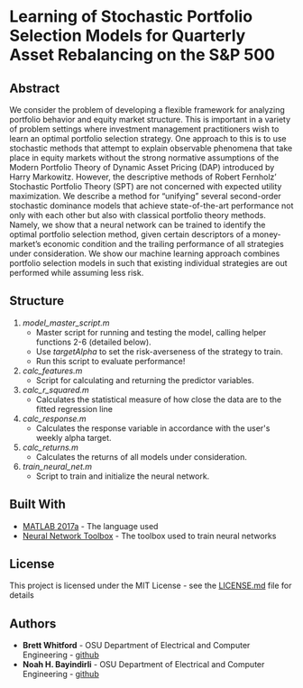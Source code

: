 # Learning of Stochastic Portfolio Selection Models for Quarterly Asset Rebalancing on the S&P 500

## Abstract
We consider the problem of developing a flexible framework for analyzing portfolio behavior and equity market structure. This is important in a variety of problem settings where investment management practitioners wish to learn an optimal portfolio selection strategy. One approach to this is to use stochastic methods that attempt to explain observable phenomena that take place in equity markets without the strong normative assumptions of the Modern Portfolio Theory of Dynamic Asset Pricing (DAP) introduced by Harry Markowitz. However, the descriptive methods of Robert Fernholz’ Stochastic Portfolio Theory (SPT) are not concerned with expected utility maximization. We describe a method for “unifying” several second-order stochastic dominance models that achieve state-of-the-art performance not only with each other but also with classical portfolio theory methods. Namely, we show that a neural network can be trained to identify the optimal portfolio selection method, given certain descriptors of a money-market’s economic condition and the trailing performance of all strategies under consideration. We show our machine learning approach combines portfolio selection models in such that existing individual strategies are out performed while assuming less risk.

## Structure 
1. *model_master_script.m*
	* Master script for running and testing the model, calling helper functions 2-6 (detailed below).
	* Use *targetAlpha* to set the risk-averseness of the strategy to train.
	* Run this script to evaluate performance!
2. *calc_features.m*
	* Script for calculating and returning the predictor variables.
3. *calc_r_squared.m*
	* Calculates the statistical measure of how close the data are to the fitted regression line
4. *calc_response.m*
	* Calculates the response variable in accordance with the user's weekly alpha target.
5. *calc_returns.m*
	* Calculates the returns of all models under consideration.
6. *train_neural_net.m*
	* Script to train and initialize the neural network.

## Built With

* [MATLAB 2017a](https://www.mathworks.com/products/matlab/whatsnew.html) - The language used
* [Neural Network Toolbox](https://www.mathworks.com/products/matlab/whatsnew.html) - The toolbox used to train neural networks

## License
This project is licensed under the MIT License - see the [LICENSE.md](LICENSE.md) file for details

## Authors
* **Brett Whitford**  - OSU Department of Electrical and Computer Engineering - [github](https://github.com/brett-whitford)
* **Noah H. Bayindirli**  - OSU Department of Electrical and Computer Engineering - [github](https://github.com/nbayindirli)
